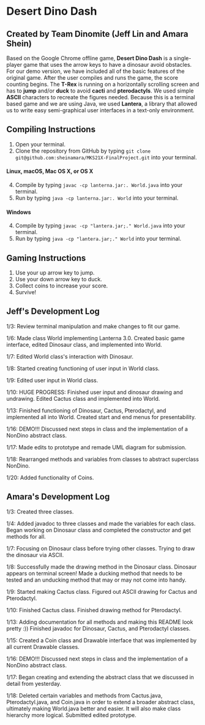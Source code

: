 # Desert Dino Dash
## Created by Team Dinomite (Jeff Lin and Amara Shein)
Based on the Google Chrome offline game, **Desert Dino Dash** is a single-player game that uses the arrow keys to have a dinosaur avoid obstacles. For our demo version, we have included all of the basic features of the original game. After the user compiles and runs the game, the score counting begins. The **T-Rex** is running on a horizontally scrolling screen and has to **jump** and/or **duck** to avoid **cacti** and **pterodactyls**. 
We used simple **ASCII** characters to recreate the figures needed. Because this is a terminal based game and we are using Java, we used **Lantera**, a library that allowed us to write easy semi-graphical user interfaces in a text-only environment.
## Compiling Instructions
1. Open your terminal.
2. Clone the repository from GitHub by typing `git clone git@github.com:sheinamara/MKS21X-FinalProject.git` into your terminal.
#### Linux, macOS, Mac OS X, or OS X
4. Compile by typing `javac -cp lanterna.jar:. World.java` into your terminal.
5. Run by typing `java -cp lanterna.jar:. World` into your terminal.
#### Windows
4. Compile by typing `javac -cp "lantera.jar;." World.java` into your terminal.
5. Run by typing `java -cp "lantera.jar;." World` into your terminal.
## Gaming Instructions
1. Use your up arrow key to jump.
2. Use your down arrow key to duck.
3. Collect coins to increase your score.
4. Survive!
## Jeff's Development Log
1/3: Review terminal manipulation and make changes to fit our game.

1/6: Made class World implementing Lanterna 3.0. Created basic game interface, edited Dinosaur class, and implemented into World.

1/7: Edited World class's interaction with Dinosaur.

1/8: Started creating functioning of user input in World class.

1/9: Edited user input in World class.

1/10: HUGE PROGRESS: Finished user input and dinosaur drawing and undrawing. Edited Cactus class and implemented into World.

1/13: Finished functioning of Dinosaur, Cactus, Pterodactyl, and implemented all into World. Created start and end menus for presentability.

1/16: DEMO!!! Discussed next steps in class and the implementation of a NonDino abstract class.

1/17: Made edits to prototype and remade UML diagram for submission.

1/18: Rearranged methods and variables from classes to abstract superclass NonDino.

1/20: Added functionality of Coins.

## Amara's Development Log
1/3: Created three classes.

1/4: Added javadoc to three classes and made the variables for each class. Began working on Dinosaur class and completed the constructor and get methods for all. 

1/7: Focusing on Dinosaur class before trying other classes. Trying to draw the dinosaur via ASCII.

1/8: Successfully made the drawing method in the Dinosaur class. Dinosaur appears on terminal screen! Made a ducking method that needs to be tested and an unducking method that may or may not come into handy.

1/9: Started making Cactus class. Figured out ASCII drawing for Cactus and Pterodactyl.

1/10: Finished Cactus class. Finished drawing method for Pterodactyl. 

1/13: Adding documentation for all methods and making this README look pretty :)) Finished javadoc for Dinosaur, Cactus, and Pterodactyl classes.

1/15: Created a Coin class and Drawable interface that was implemented by all current Drawable classes.

1/16: DEMO!!! Discussed next steps in class and the implementation of a NonDino abstract class.

1/17: Began creating and extending the abstract class that we discussed in detail from yesterday.

1/18: Deleted certain variables and methods from Cactus.java, Pterodactyl.java, and Coin.java in order to extend a broader abstract class, ultimately making World.java better and easier. It will also make class hierarchy more logical. Submitted edited prototype.
 


